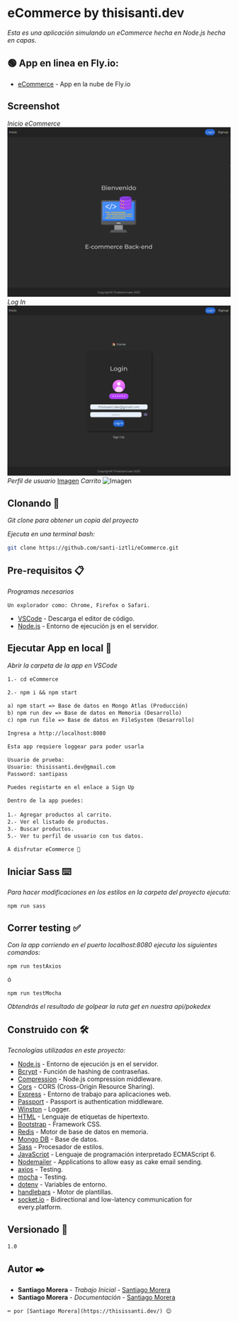 # eCommerce by thisisanti.dev

_Esta es una aplicación simulando un eCommerce hecha en Node.js hecha en capas._

## 🟢 App en linea en Fly.io:

-   [eCommerce]("https://ecommerce-backend-43495.fly.dev/") - App en la nube de Fly.io

## Screenshot

_Inicio eCommerce_
![Imagen](/public/img/Screenshot%202023-04-06%20083531.png)
_Log In_
![Imagen](/public/img/Screenshot%202023-04-06%20083548.png)
_Perfil de usuario_
[Imagen](/public/img/ScreenshotFavoritos.webp)
_Carrito_
![Imagen](/public/img/ScreenshotBuscador.webp)

## Clonando 🚀

_Git clone para obtener un copia del proyecto_

_Ejecuta en una terminal bash:_

```bash
git clone https://github.com/santi-iztli/eCommerce.git
```

## Pre-requisitos 📋

_Programas necesarios_

```
Un explorador como: Chrome, Firefox o Safari.
```

-   [VSCode](https://code.visualstudio.com/) - Descarga el editor de código.
-   [Node.js](https://nodejs.org/es/docs) - Entorno de ejecución js en el servidor.

## Ejecutar App en local 🔧

_Abrir la carpeta de la app en VSCode_

```
1.- cd eCommerce
```

```
2.- npm i && npm start
```

```
a) npm start => Base de datos en Mongo Atlas (Producción)
b) npm run dev => Base de datos en Memoria (Desarrollo)
c) npm run file => Base de datos en FileSystem (Desarrollo)
```

```
Ingresa a http://localhost:8080
```

```
Esta app requiere loggear para poder usarla
```

```
Usuario de prueba:
Usuario: thisissanti.dev@gmail.com
Password: santipass
```

```
Puedes registarte en el enlace a Sign Up
```

```
Dentro de la app puedes:

1.- Agregar productos al carrito.
2.- Ver el listado de productos.
3.- Buscar productos.
5.- Ver tu perfil de usuario con tus datos.

```

```
A disfrutar eCommerce 🚀
```

## Iniciar Sass ⌨️

_Para hacer modificaciones en los estilos en la carpeta del proyecto ejecuta:_

```
npm run sass
```

## Correr testing ✅

_Con la app corriendo en el puerto localhost:8080 ejecuta los siguientes comandos:_

```
npm run testAxios
```

ó

```
npm run testMocha
```

_Obtendrás el resultado de golpear la ruta get en nuestra api/pokedex_

## Construido con 🛠️

_Tecnologías utilizadas en este proyecto:_

-   [Node.js](https://nodejs.org/es/docs) - Entorno de ejecución js en el servidor.
-   [Bcrypt](https://openbase.com/js/bcrypt/documentation) - Función de hashing de contraseñas.
-   [Compression](https://www.npmjs.com/package/compression) - Node.js compression middleware.
-   [Cors](https://www.npmjs.com/package/cors) - CORS (Cross-Origin Resource Sharing).
-   [Express](https://expressjs.com/es/) - Entorno de trabajo para aplicaciones web.
-   [Passport](https://www.passportjs.org/) - Passport is authentication middleware.
-   [Winston](https://www.npmjs.com/package/winston) - Logger.
-   [HTML](https://developer.mozilla.org/es/docs/Web/HTML) - Lenguaje de etiquetas de hipertexto.
-   [Bootstrap](https://getbootstrap.com/docs/5.2/getting-started/introduction/) - Framework CSS.
-   [Redis](https://redis.io/docs/getting-started/installation/install-redis-on-windows/) - Motor de base de datos en memoria.
-   [Mongo DB](https://www.mongodb.com/docs/) - Base de datos.
-   [Sass](https://sass-lang.com/documentation/) - Procesador de estilos.
-   [JavaScript](https://www.w3schools.com/js/js_es6.asp) - Lenguaje de programación interpretado ECMAScript 6.
-   [Nodemailer](https://nodemailer.com/usage/) - Applications to allow easy as cake email sending.
-   [axios](https://axios-http.com/docs/intro) - Testing.
-   [mocha](https://axios-http.com/docs/intro) - Testing.
-   [dotenv](https://www.npmjs.com/package/dotenv) - Variables de entorno.
-   [handlebars](https://handlebarsjs.com/guide/) - Motor de plantillas.
-   [socket.io](https://socket.io/get-started/chat) - Bidirectional and low-latency communication for every.platform.

## Versionado 📌

```
1.0
```

## Autor ✒️

-   **Santiago Morera** - _Trabajo Inicial_ - [Santiago Morera](https://thisissanti.dev/)
-   **Santiago Morera** - _Documentación_ - [Santiago Morera](https://thisissanti.dev/)

```
⌨️ por [Santiago Morera](https://thisissanti.dev/) 😊
```
